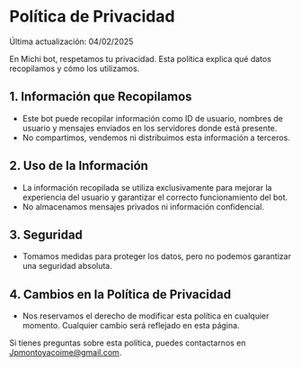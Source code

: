 # Política de Privacidad

Última actualización: 04/02/2025

En Michi bot, respetamos tu privacidad. Esta política explica qué datos recopilamos y cómo los utilizamos.

## 1. Información que Recopilamos
- Este bot puede recopilar información como ID de usuario, nombres de usuario y mensajes enviados en los servidores donde está presente.
- No compartimos, vendemos ni distribuimos esta información a terceros.

## 2. Uso de la Información
- La información recopilada se utiliza exclusivamente para mejorar la experiencia del usuario y garantizar el correcto funcionamiento del bot.
- No almacenamos mensajes privados ni información confidencial.

## 3. Seguridad
- Tomamos medidas para proteger los datos, pero no podemos garantizar una seguridad absoluta.

## 4. Cambios en la Política de Privacidad
- Nos reservamos el derecho de modificar esta política en cualquier momento. Cualquier cambio será reflejado en esta página.

Si tienes preguntas sobre esta política, puedes contactarnos en Jpmontoyacoime@gmail.com.
